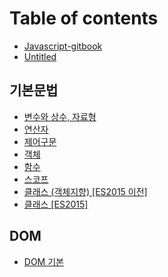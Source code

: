 # Table of contents

* [Javascript-gitbook](README.md)
* [Untitled](untitled.md)

## 기본문법 <a id="basic-grammers"></a>

* [변수와 상수, 자료형](basic-grammers/variable-constant-type.md)
* [연산자](basic-grammers/oprations.md)
* [제어구문](basic-grammers/control-statements.md)
* [객체](basic-grammers/object.md)
* [함수](basic-grammers/function.md)
* [스코프](basic-grammers/scope.md)
* [클래스 \(객체지향\) \[ES2015 이전\]](basic-grammers/es2015.md)
* [클래스 \[ES2015\]](basic-grammers/es2015-1.md)

## DOM

* [DOM 기본](dom/dom.md)

